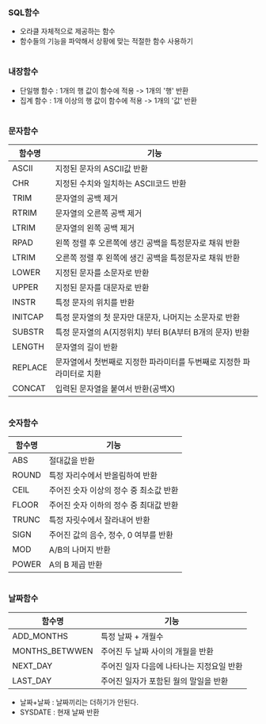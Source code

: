 ### SQL함수
- 오라클 자체적으로 제공하는 함수
- 함수들의 기능을 파악해서 상황에 맞는 적절한 함수 사용하기
#
### 내장함수
- 단일행 함수 : 1개의 행 값이 함수에 적용 -> 1개의 '행' 반환
- 집계 함수 : 1개 이상의 행 값이 함수에 적용 -> 1개의 '값' 반환
#
### 문자함수
|함수명|기능|
|---|---------|
|ASCII|지정된 문자의 ASCII값 반환|
|CHR|지정된 수치와 일치하는 ASCII코드 반환|
|TRIM|문자열의 공백 제거|
|RTRIM|문자열의 오른쪽 공백 제거|
|LTRIM|문자열의 왼쪽 공백 제거|
|RPAD|왼쪽 정렬 후 오른쪽에 생긴 공백을 특정문자로 채워 반환|
|LTRIM|오른쪽 정렬 후 왼쪽에 생긴 공백을 특정문자로 채워 반환|
|LOWER|지정된 문자를 소문자로 반환|
|UPPER|지정된 문자를 대문자로 반환|
|INSTR|특정 문자의 위치를 반환|
|INITCAP|특정 문자열의 첫 문자만 대문자, 나머지는 소문자로 반환|
|SUBSTR|특정 문자열의 A(지정위치) 부터 B(A부터 B개의 문자) 반환|
|LENGTH|문자열의 길이 반환|
|REPLACE|문자열에서 첫번째로 지정한 파라미터를 두번째로 지정한 파라미터로 치환|
|CONCAT|입력된 문자열을 붙여서 반환(공백X)|
#
### 숫자함수
|함수명|기능|
|---|--------|
|ABS|절대값을 반환|
|ROUND|특정 자리수에서 반올림하여 반환|
|CEIL|주어진 숫자 이상의 정수 중 최소값 반환|
|FLOOR|주어진 숫자 이하의 정수 중 최대값 반환|
|TRUNC|특정 자릿수에서 잘라내어 반환|
|SIGN|주어진 값의 음수, 정수, 0 여부를 반환|
|MOD|A/B의 나머지 반환|
|POWER|A의 B 제곱 반환|
#
### 날짜함수
|함수명|기능|
|---|--------|
|ADD_MONTHS|특정 날짜 + 개월수|
|MONTHS_BETWWEN|주어진 두 날짜 사이의 개월을 반환|
|NEXT_DAY|주어진 일자 다음에 나타나는 지정요일 반환|
|LAST_DAY|주어진 일자가 포함된 월의 말일을 반환|
- 날짜+날짜 : 날짜끼리는 더하기가 안된다.
- SYSDATE : 현재 날짜 반환
